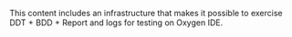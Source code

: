 This content includes an infrastructure that makes it possible to exercise DDT + BDD + Report and logs for testing
on Oxygen IDE.
